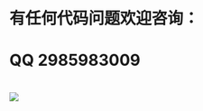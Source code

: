 # 有任何代码问题欢迎咨询：
# QQ 2985983009

# ![](../../../../Personal/SelfMedia/DataLaboratory/DataLaboratory/1722161098200.png)
